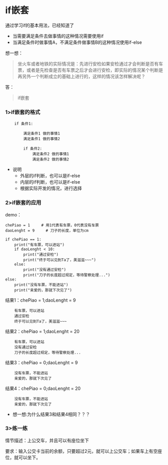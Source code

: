 # if嵌套

通过学习if的基本用法，已经知道了

- 当需要满足条件去做事情的这种情况需要使用if
- 当满足条件时做事情A，不满足条件做事情B的这种情况使用if-else

想一想：
>坐火车或者地铁的实际情况是：先进行安检如果安检通过才会判断是否有车票，或者是先检查是否有车票之后才会进行安检，即实际的情况某个判断是再另外一个判断成立的基础上进行的，这样的情况该怎样解决呢？

答：
>if嵌套

### 1>if嵌套的格式
```
    if 条件1:

        满足条件1 做的事情1
        满足条件1 做的事情2
    
        if 条件2:
            满足条件2 做的事情1
            满足条件2 做的事情2
```
- 说明
  - 外层的if判断，也可以是if-else
  - 内层的if判断，也可以是if-else
  - 根据实际开发的情况，进行选择
### 2>if嵌套的应用
demo：
```
chePiao = 1     # 用1代表有车票，0代表没有车票
daoLenght = 9     # 刀子的长度，单位为cm

if chePiao == 1:
    print("有车票，可以进站")
    if daoLenght < 10:
        print("通过安检")
        print("终于可以见到Ta了，美滋滋~~~")
    else:
        print("没有通过安检")
        print("刀子的长度超过规定，等待警察处理...")
else:
    print("没有车票，不能进站")
    print("亲爱的，那就下次见了")
```
结果1：chePiao = 1;daoLenght = 9
```
    有车票，可以进站
    通过安检
    终于可以见到Ta了，美滋滋~~~
```
结果2：chePiao = 1;daoLenght = 20
```
    有车票，可以进站
    没有通过安检
    刀子的长度超过规定，等待警察处理...
```
结果3：chePiao = 0;daoLenght = 9
```
    没有车票，不能进站
    亲爱的，那就下次见了
```
结果4：chePiao = 0;daoLenght = 20
```
    没有车票，不能进站
    亲爱的，那就下次见了
```
  - 想一想:为什么结果3和结果4相同？？？
### 3>练一练
情节描述：上公交车，并且可以有座位坐下

要求：输入公交卡当前的余额，只要超过2元，就可以上公交车；如果车上有空座位，就可以坐下。

